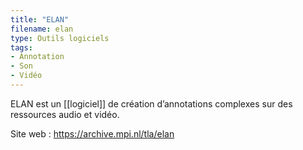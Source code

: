 ```yaml
---
title: "ELAN"
filename: elan
type: Outils logiciels
tags:
- Annotation
- Son
- Vidéo
---
```


ELAN est un [[logiciel]] de création d’annotations complexes sur des ressources audio et vidéo.

Site web : <https://archive.mpi.nl/tla/elan>

